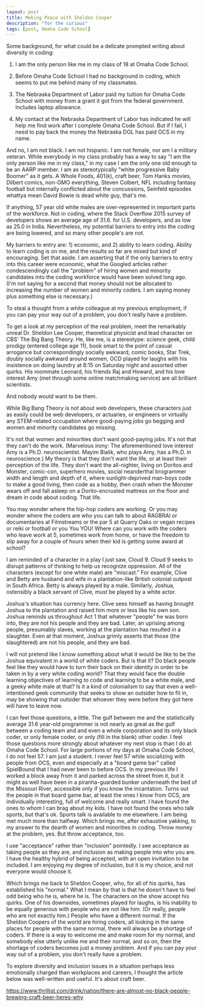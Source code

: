 ```yaml
---
layout: post
title: Making Peace with Sheldon Cooper
description: "for the curious"
tags: [post, Omaha Code School]
---
```


Some background, for what could be a delicate prompted writing about diversity in coding: 

1. I am the only person like me in my class of 18 at Omaha Code School. 

2. Before Omaha Code School I had no background in coding, which seems to put me behind many of my classmates. 

3. The Nebraska Department of Labor paid my tuition for Omaha Code School with money from a grant it got from the federal government. Includes laptop allowance.

4. My contact at the Nebraska Department of Labor has indicated he will help me find work after I complete Omaha Code School. But if I fail, I need to pay back the money the Nebraska DOL has paid OCS in my name.

And no, I am not black. I am not hispanic. I am not female, nor am I a military veteran. While everybody in my class probably has a way to say "I am the only person like me in my class," in my case I am the only one old enough to be an AARP member. I am as stereotypically "white progressive Baby Boomer" as it gets. A Whole Foods, 401(k), craft beer, Tom Hanks movies, Dilbert comics, non-GMO everything, Steven Colbert, NFL including fantasy football but internally conflicted about the concussions, Seinfeld episodes whattya mean David Bowie is dead white guy, that's me.

If anything, 57 year old white males are over-represented in important parts of the workforce. Not in coding, where the Stack Overflow 2015 survey of developers shows an average age of 31.6. for U.S. developers, and as low as 25.0 in India. Nevertheless, my potential barriers to entry into the coding are being lowered, and so many other people's are not. 

My barriers to entry are: 1) economic, and 2) ability to learn coding. Ability to learn coding is on me, and the results so far are mixed but kind of encouraging. Set that aside. I am asserting that if the only barriers to entry into this career were economic, what the Googled articles rather condescendingly call the "problem" of hiring women and minority candidates into the coding workforce would have been solved long ago. (I'm not saying for a second that money should not be allocated to increasing the number of women and minority coders. I am saying money plus something else is necessary.)

To steal a thought from a white colleague at my previous employment, if you can pay your way out of a problem, you don't really have a problem. 

To get a look at my perception of the real problem, meet the remarkably unreal Dr. Sheldon Lee Cooper, theoretical physicist and lead character on CBS' The Big Bang Theory. He, like me, is a stereotype: science geek, child prodigy (entered college age 11), book smart to the point of casual arrogance but correspondingly socially awkward, comic books, Star Trek, doubly socially awkward around women, OCD played for laughs with his insistence on doing laundry at 8:15 on Saturday night and assorted other quirks. His roommate Leonard, his friends Raj and Howard, and his love interest Amy (met through some online matchmaking service) are all brilliant scientists.

And nobody would want to be them.

While Big Bang Theory is not about web developers, these characters just as easily could be web developers, or actuaries, or engineers or virtually any STEM-related occupation where good-paying jobs go begging and women and minority candidates go missing. 

It's not that women and minorities don't want good-paying jobs. It's not that they can't do the work. (Marvelous irony: The aforementioned love interest Amy is a Ph.D. neuroscientist. Mayim Bialik, who plays Amy, has a Ph.D. in neuroscience.) My theory is that they don't want the life, or at least their perception of the life. They don't want the all-nighter, living on Doritos and Monster, comic-con, superhero movies, social neanderthal brogrammer width and length and depth of it, where sunlight-deprived man-boys code to make a good living, then code as a hobby, then crash when the Monster wears off and fall asleep on a Dorito-encrusted mattress on the floor and dream in code about coding. That life. 

You may wonder where the hip-hop coders are working. Or you may wonder where the coders are who you can talk to about RAGBRAI or documentaries at Filmstreams or the par 5 at Quarry Oaks or vegan recipes or reiki or football or you You YOU! Where can you work with the coders who leave work at 5, sometimes work from home, or have the freedom to slip away for a couple of hours when their kid is getting some award at school?  

I am reminded of a character in a play I just saw, Cloud 9. Cloud 9 seeks to disrupt patterns of thinking to help us recognize oppression. All of the characters (except for one white male) are "miscast." For example, Clive and Betty are husband and wife in a plantation-like British colonial outpost in South Africa. Betty is always played by a male. Similarly, Joshua, ostensibly a black servant of Clive, must be played by a white actor. 

Joshua's situation has currency here. Clive sees himself as having brought Joshua to the plantation and raised him more or less like his own son. Joshua reminds us throughout Act 1 that whatever "people" he was born into, they are not his people and they are bad. Later, an uprising among people, presumably slaves, working at the plantation has resulted in a slaughter. Even at that moment, Joshua grimly asserts that those (the slaughtered) are not his people, and they are bad.

I will not pretend like I know something about what it would be like to be the Joshua equivalent in a world of white coders. But is that it? Do black people feel like they would have to turn their back on their identity in order to be taken in by a very white coding world? That they would face the double learning objectives of learning to code and learning to be a white male, and a geeky white male at that? Is it a kind of colonialism to say that even a well-intentioned geek community that seeks to show an outsider how to fit in, may be showing that outsider that whoever they were before they got here will have to leave now.    

I can feel those questions, a little. The gulf between me and the statistically average 31.6 year-old programmer is not nearly as great as the gulf between a coding team and and even a whole corporation and its only black coder, or only female coder, or only (fill in the blank) other coder. I feel those questions more strongly about whatever my next stop is than I do at Omaha Code School. For large portions of my days at Omaha Code School, I do not feel 57. I am just a student. I never feel 57 while socializing with people from OCS, even and especially at a "board game bar" called SpielBound that I had never been to before OCS. In my previous life I worked a block away from it and parked across the street from it, but it might as well have been in a piranha-guarded bunker underneath the bed of the Missouri River, accessible only if you know the incantation. Turns out the people in that board game bar, at least the ones I know from OCS, are individually interesting, full of welcome and really smart. I have found the ones to whom I can brag about my kids. I have not found the ones who talk sports, but that's ok. Sports talk is available to me elsewhere. I am being met much more than halfway. Which brings me, after exhaustive yakking, to my answer to the dearth of women and minorities in coding. Throw money at the problem, yes. But throw acceptance, too. 

I use "acceptance" rather than "inclusion" pointedly. I see acceptance as taking people as they are, and inclusion as making people into who you are. I have the healthy hybrid of being accepted, with an open invitation to be included. I am enjoying my degree of inclusion, but it is my choice, and not everyone would choose it.

Which brings me back to Sheldon Cooper, who, for all of his quirks, has established his "normal." What I mean by that is that he doesn't have to feel odd being who he is, where he is. The characters on the show accept his quirks. One of his downsides, sometimes played for laughs, is his inability to be equally generous with people who are not like him. (Or really, people who are not exactly him.) People who have a different normal. If the Sheldon Coopers of the world are hiring coders, all looking in the same places for people with the same normal, there will always be a shortage of coders. If there is a way to welcome me and make room for my normal, and somebody else utterly unlike me and their normal, and so on, then the shortage of coders becomes just a money problem. And if you can pay your way out of a problem, you don't really have a problem.

To explore diversity and inclusion issues in a situation perhaps less emotionally charged than workplaces and careers, I thought the article below was well-written and useful. It's about craft beer. 

https://www.thrillist.com/drink/nation/there-are-almost-no-black-people-brewing-craft-beer-heres-why




